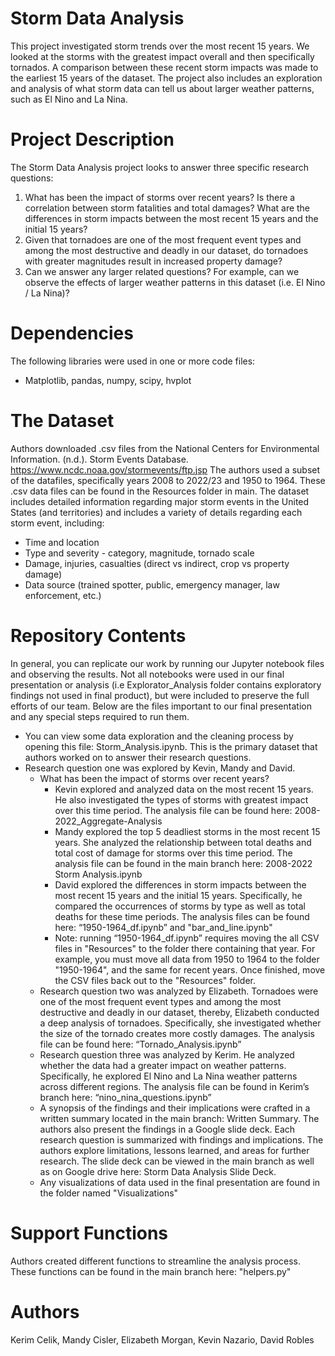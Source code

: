 # Storm Data Analysis
This project investigated storm trends over the most recent 15 years. We looked at the storms with the greatest impact overall and then specifically tornados. A comparison between these recent storm impacts was made to the earliest 15 years of the dataset. The project also includes an exploration and analysis of what storm data can tell us about larger weather patterns, such as El Nino and La Nina. 

# Project Description
The Storm Data Analysis project looks to answer three specific research questions:
1. What has been the impact of storms over recent years? Is there a correlation between storm fatalities and total damages? What are the differences in storm impacts between the most recent 15 years and the initial 15 years?
1. Given that tornadoes are one of the most frequent event types and among the most destructive and deadly in our dataset, do tornadoes with greater magnitudes result in increased property damage?
1. Can we answer any larger related questions? For example, can we observe the effects of larger weather patterns in this dataset (i.e. El Nino / La Nina)? 

# Dependencies
The following libraries were used in one or more code files:
* Matplotlib, pandas, numpy, scipy, hvplot

# The Dataset
Authors downloaded .csv files from the National Centers for Environmental Information. (n.d.). Storm Events Database. https://www.ncdc.noaa.gov/stormevents/ftp.jsp
The authors used a subset of the datafiles, specifically years 2008 to 2022/23 and 1950 to 1964. These .csv data files can be found in the Resources folder in main. 
The dataset includes detailed information regarding major storm events in the United States (and territories) and includes a variety of details regarding each storm event, including: 
* Time and location
* Type and severity - category, magnitude, tornado scale
* Damage, injuries, casualties (direct vs indirect, crop vs property damage)
* Data source (trained spotter, public, emergency manager, law enforcement, etc.)

# Repository Contents
In general, you can replicate our work by running our Jupyter notebook files and observing the results. Not all notebooks were used in our final presentation or analysis (i.e Explorator_Analysis folder contains exploratory findings not used in final product), but were included to preserve the full efforts of our team. Below are the files important to our final presentation and any special steps required to run them.
- You can view some data exploration and the cleaning process by opening this file: Storm_Analysis.ipynb. This is the primary dataset that authors worked on to answer their research questions.
- Research question one was explored by Kevin, Mandy and David. 
    - What has been the impact of storms over recent years?
        - Kevin explored and analyzed data on the most recent 15 years. He also investigated the types of storms with greatest impact over this time period. The analysis file can be found here: 2008-2022_Aggregate-Analysis
        - Mandy explored the top 5 deadliest storms in the most recent 15 years. She analyzed the relationship between total deaths and total cost of damage for storms over this time period. The analysis file can be found in the main branch here: 2008-2022 Storm Analysis.ipynb
        - David explored the differences in storm impacts between the most recent 15 years and the initial 15 years. Specifically, he compared the occurrences of storms by type as well as total deaths for these time periods. The analysis files can be found here: “1950-1964_df.ipynb” and "bar_and_line.ipynb"
        - Note: running “1950-1964_df.ipynb” requires moving the all CSV files in "Resources" to the folder there containing that year. For example, you must move all data from 1950 to 1964 to the folder "1950-1964", and the same for recent years. Once finished, move the CSV files back out to the "Resources" folder.
    - Research question two was analyzed by Elizabeth. Tornadoes were one of the most frequent event types and among the most destructive and deadly in our dataset, thereby, Elizabeth conducted a deep analysis of tornadoes. Specifically, she investigated whether the size of the tornado creates more costly damages. The analysis file can be found here: “Tornado_Analysis.ipynb”
    - Research question three was analyzed by Kerim. He analyzed whether the data had a greater impact on weather patterns. Specifically, he explored El Nino and La Nina weather patterns across different regions. The analysis file can be found in Kerim’s branch here: “nino_nina_questions.ipynb”
    - A synopsis of the findings and their implications were crafted in a written summary located in the main branch: Written Summary. The authors also present the findings in a Google slide deck. Each research question is summarized with findings and implications. The authors explore limitations, lessons learned, and areas for further research. The slide deck can be viewed in the main branch as well as on Google drive here: Storm Data Analysis Slide Deck.
    - Any visualizations of data used in the final presentation are found in the folder named "Visualizations"
# Support Functions 
Authors created different functions to streamline the analysis process. These functions can be found in the main branch here: "helpers.py"
# Authors
Kerim Celik, Mandy Cisler, Elizabeth Morgan, Kevin Nazario, David Robles
